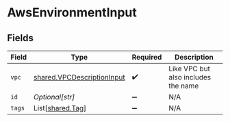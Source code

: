 # AwsEnvironmentInput


## Fields

| Field                                                                    | Type                                                                     | Required                                                                 | Description                                                              |
| ------------------------------------------------------------------------ | ------------------------------------------------------------------------ | ------------------------------------------------------------------------ | ------------------------------------------------------------------------ |
| `vpc`                                                                    | [shared.VPCDescriptionInput](../../models/shared/vpcdescriptioninput.md) | :heavy_check_mark:                                                       | Like VPC but also includes the name                                      |
| `id`                                                                     | *Optional[str]*                                                          | :heavy_minus_sign:                                                       | N/A                                                                      |
| `tags`                                                                   | List[[shared.Tag](../../models/shared/tag.md)]                           | :heavy_minus_sign:                                                       | N/A                                                                      |